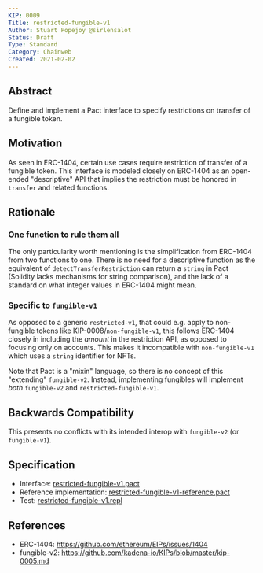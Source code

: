 ```yaml
---
KIP: 0009
Title: restricted-fungible-v1
Author: Stuart Popejoy @sirlensalot
Status: Draft
Type: Standard
Category: Chainweb
Created: 2021-02-02
---
```


## Abstract

Define and implement a Pact interface to specify restrictions on transfer of a fungible token.

## Motivation

As seen in ERC-1404, certain use cases require restriction of transfer of a fungible token. This
interface is modeled closely on ERC-1404 as an open-ended "descriptive" API that implies the
restriction must be honored in `transfer` and related functions.

## Rationale

### One function to rule them all

The only particularity worth mentioning is the simplification from ERC-1404 from two functions to
one. There is no need for a descriptive function as the equivalent of `detectTransferRestriction`
can return a `string` in Pact (Solidity lacks mechanisms for string comparison), and the lack of
a standard on what integer values in ERC-1404 might mean.

### Specific to `fungible-v1`

As opposed to a generic `restricted-v1`, that could e.g. apply to non-fungible tokens like KIP-0008/`non-fungible-v1`,
this follows ERC-1404 closely in including the _amount_ in the restriction API, as opposed to focusing
only on accounts. This makes it incompatible with `non-fungible-v1` which uses a `string` identifier
for NFTs.

Note that Pact is a "mixin" language, so there is no concept of this "extending" `fungible-v2`. Instead,
implementing fungibles will implement _both_ `fungible-v2` and `restricted-fungible-v1`.


## Backwards Compatibility

This presents no conflicts with its intended interop with `fungible-v2` (or `fungible-v1`).

## Specification

- Interface: [restricted-fungible-v1.pact](pact/restricted-fungible-v1.pact)
- Reference implementation: [restricted-fungible-v1-reference.pact](pact/restricted-fungible-v1-reference.pact)
- Test: [restricted-fungible-v1.repl](pact/restricted-fungible-v1.repl)

## References
* ERC-1404: <https://github.com/ethereum/EIPs/issues/1404>
* fungible-v2: <https://github.com/kadena-io/KIPs/blob/master/kip-0005.md>

